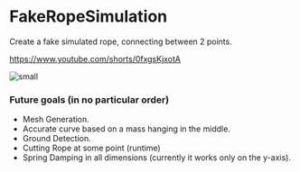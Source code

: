 # FakeRopeSimulation
 Create a fake simulated rope, connecting between 2 points.
 
https://www.youtube.com/shorts/0fxgsKjxotA

![small](https://github.com/Ali10555/FakeRopeSimulation/assets/96617579/5c9ea09e-c418-4bba-a00f-cb7c04aec141)

<h3>Future goals (in no particular order)</h3>
<ul>
<li>Mesh Generation.</li>
<li>Accurate curve based on a mass hanging in the middle.</li>
<li>Ground Detection.</li>
<li>Cutting Rope at some point (runtime)</li>
<li>Spring Damping in all dimensions (currently it works only on the y-axis).</li>
</ul>

